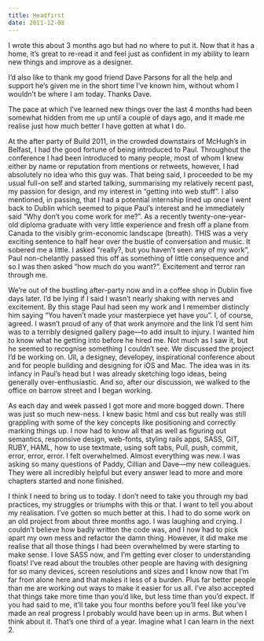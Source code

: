 ```yaml
---
title: Headfirst
date: 2011-12-08
---
```


I wrote this about 3 months ago but had no where to put it. Now that it has a home, it’s great to re-read it and feel just as confident in my ability to learn new things and improve as a designer.

I’d also like to thank my good friend Dave Parsons for all the help and support he’s given me in the short time I’ve known him, without whom I wouldn’t be where I am today. Thanks Dave.

The pace at which I’ve learned new things over the last 4 months had been somewhat hidden from me up until a couple of days ago, and it made me realise just how much better I have gotten at what I do.

At the after party of Build 2011, in the crowded downstairs of McHugh’s in Belfast, I had the good fortune of being introduced to Paul. Throughout the conference I had been introduced to many people, most of whom I knew either by name or reputation from mentions or retweets, however, I had absolutely no idea who this guy was. That being said, I proceeded to be my usual full-on self and started talking, summarising my relatively recent past, my passion for design, and my interest in “getting into web stuff”. I also mentioned, in passing, that I had a potential internship lined up once I went back to Dublin which seemed to pique Paul’s interest and he immediately said “Why don’t you come work for me?”. As a recently twenty-one-year-old diploma graduate with very little experience and fresh off a plane from Canada to the visibly grim-economic landscape (breath). THIS was a very exciting sentence to half hear over the bustle of conversation and music. It sobered me a little. I asked “really?, but you haven’t seen any of my work”, Paul non-chelantly passed this off as something of little consequence and so I was then asked ”how much do you want?”. Excitement and terror ran through me.

We’re out of the bustling after-party now and in a coffee shop in Dublin five days later. I’d be lying if I said I wasn’t nearly shaking with nerves and excitement. By this stage Paul had seen my work and I remember distincly him saying “You haven’t made your masterpiece yet have you”. I, of course, agreed. I wasn’t proud of any of that work anymore and the link I’d sent him was to a terribly designed gallery page—to add insult to injury. I wanted him to know what he getting into before he hired me. Not much as I saw it, but he seemed to recognise something I couldn’t see. We discussed the project I’d be working on. Úll, a designey, developey, inspirational conference about and for people building and designing for iOS and Mac. The idea was in its infancy in Paul’s head but I was already sketching logo ideas, being generally over-enthusiastic. And so, after our discussion, we walked to the office on barrow street and I began working.

As each day and week passed I got more and more bogged down. There was just so much new-ness. I knew basic html and css but really was still grappling with some of the key concepts like positioning and correctly marking things up. I now had to know all that as well as figuring out semantics, responsive design, web-fonts, styling rails apps, SASS, GIT, RUBY, HAML, how to use textmate, using soft tabs, Pull, push, commit, error, error, error. I felt overwhelmed. Almost everything was new. I was asking so many questions of Paddy, Cillian and Dave—my new colleagues. They were all incredibly helpful but every answer lead to more and more chapters started and none finished.

I think I need to bring us to today. I don’t need to take you through my bad practices, my struggles or triumphs with this or that. I want to tell you about my realisation. I’ve gotten so much better at this. I had to do some work on an old project from about three months ago. I was laughing and crying. I couldn’t believe how badly written the code was, and I now had to pick apart my own mess and refactor the damn thing. However, it did make me realise that all those things I had been overwhelmed by were starting to make sense. I love SASS now, and I’m getting ever closer to understanding floats! I’ve read about the troubles other people are having with designing for so many devices, screen resolutions and sizes and I know now that I’m far from alone here and that makes it less of a burden. Plus far better people than me are working out ways to make it easier for us all. I’ve also accepted that things take more time than you’d like, but less time than you’d expect. If you had said to me, it’ll take you four months before you’ll feel like you’ve made an real progress I probably would have been up in arms. But when I think about it. That’s one third of a year. Imagine what I can learn in the next 2.
